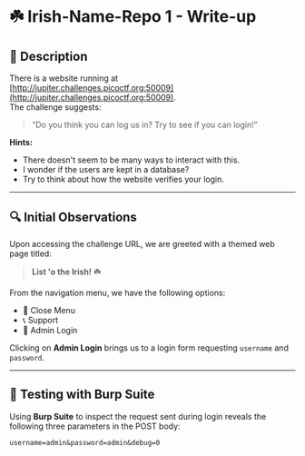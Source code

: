 # ☘️ Irish-Name-Repo 1 - Write-up

## 📝 Description
There is a website running at  
[http://jupiter.challenges.picoctf.org:50009](http://jupiter.challenges.picoctf.org:50009).  
The challenge suggests:  
> “Do you think you can log us in? Try to see if you can login!”

**Hints:**
- There doesn't seem to be many ways to interact with this.
- I wonder if the users are kept in a database?
- Try to think about how the website verifies your login.

---

## 🔍 Initial Observations

Upon accessing the challenge URL, we are greeted with a themed web page titled:

> **List 'o the Irish!** ☘️

From the navigation menu, we have the following options:
- 📕 Close Menu
- 📞 Support
- 🔐 Admin Login

Clicking on **Admin Login** brings us to a login form requesting `username` and `password`.

---

## 🧪 Testing with Burp Suite

Using **Burp Suite** to inspect the request sent during login reveals the following three parameters in the POST body:

```http
username=admin&password=admin&debug=0
